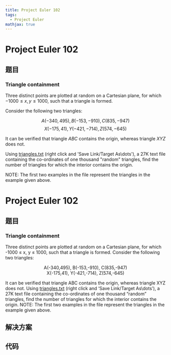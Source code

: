 ```yaml
---
title: Project Euler 102
tags:
  - Project Euler
mathjax: true
---
```

<escape><!-- more --></escape>
    
# Project Euler 102
## 题目
### Triangle containment


Three distinct points are plotted at random on a Cartesian plane, for which $-1000 \leq x,y\leq  1000$, such that a triangle is formed.

Consider the following two triangles:

$$A(-340,495), B(-153,-910), C(835,-947)$$
$$X(-175,41), Y(-421,-714), Z(574,-645)$$

It can be verified that triangle $ABC$ contains the origin, whereas triangle $XYZ$ does not.

Using [triangles.txt](../resources/p102_triangles.txt) (right click and 'Save Link/Target As\dots'), a 27K text file containing the co-ordinates of one thousand "random" triangles, find the number of triangles for which the interior contains the origin.

NOTE: The first two examples in the file represent the triangles in the example given above.



# Project Euler 102
## 题目
### Triangle containment
Three distinct points are plotted at random on a Cartesian plane, for which -1000 ≤ x, y ≤ 1000, such that a triangle is formed.
Consider the following two triangles:
<center>A(-340,495), B(-153,-910), C(835,-947)</center><center>X(-175,41), Y(-421,-714), Z(574,-645)</center>

It can be verified that triangle ABC contains the origin, whereas triangle XYZ does not.
Using <a href="https://projecteuler.net/project/resources/p102_triangles.txt" target="_blank" rel="noopener">triangles.txt</a> (right click and ‘Save Link/Target As\dots’), a 27K text file containing the co-ordinates of one thousand “random” triangles, find the number of triangles for which the interior contains the origin.
NOTE: The first two examples in the file represent the triangles in the example given above.


## 解决方案


## 代码


